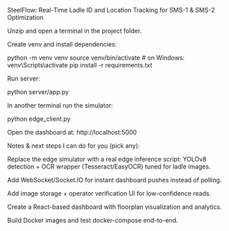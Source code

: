 SteelFlow: Real-Time Ladle ID and Location Tracking for SMS-1 & SMS-2 Optimization

Unzip and open a terminal in the project folder.

Create venv and install dependencies:

python -m venv venv
source venv/bin/activate   # on Windows: venv\\Scripts\\activate
pip install -r requirements.txt


Run server:

python server/app.py


In another terminal run the simulator:

python edge_client.py


Open the dashboard at: http://localhost:5000

Notes & next steps I can do for you (pick any):

Replace the edge simulator with a real edge inference script: YOLOv8 detection + OCR wrapper (Tesseract/EasyOCR) tuned for ladle images.

Add WebSocket/Socket.IO for instant dashboard pushes instead of polling.

Add image storage + operator verification UI for low-confidence reads.

Create a React-based dashboard with floorplan visualization and analytics.

Build Docker images and test docker-compose end-to-end.
